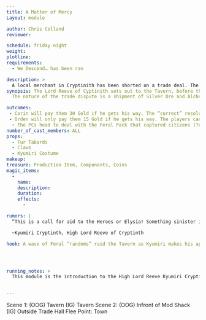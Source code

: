 ```yaml
---
title: A Matter of Mercy
Layout: module

author: Chris Colland
reviewer: 

schedule: friday night
weight: 
plotline: 
requirements: 
  - We Descend… has been ran

description: > 
  A local merchant in Cryptinith has been shorted on a trade deal. The matter was brought to the Lord Reeve and he was headed to deal with it but now that there are adventurers, a test of their persuasion and investigation is called.
synopsis: The Lord Reeve of Cyptinith sets out to the Tavern, before they meet Kyumiri Cryptinth, a last group of Feral snuck into the City Gates and sensed the Lycans among the Adventurers in the Tavern. The Feral “randoms” set out for them as Kyumiri makes his grand appearance cutting a path through them to reach the adventurers. Upon his arrival and the dispatching of the Feral, the High Lord Reeve will welcome the Adventurers and give them 2 tasks to judge their skills before setting out for Moutesque.
  The nature of the trade dispute is a shipment of Silver Ore and Alchemy to Corin Stellin, a local independent trader and merchant. Orden Dutah, an experienced businessman, feels Corin is taking advantage of the Guilds hospitality allowing him to be a free trader and independent operating outside the “rules of the guilds.” Corin is upset over the taxes the Guilds charge for Silver imports given the nature of Lycans and the Laws of Cryptinth. The Lord Reeve doesn’t like to get involved with he Guilds unless he has too, this keeps his mind focused on the task of protecting the Town. Corin doesn’t feel the taxes should apply in this dire need. Orden wants to collect the Guilds tax on Corin despite his good intentions. The Lord Reeve wants the PCs to resolve this task for him to see how they navigate a new lands diplomacy. 

outcomes:
 - Corin will pay them 30 Gold if he gets his way. The “correct” resolution is to allow Corin to evade the taxes,
 - Orden will only pay them 15 Gold if he gets his way. The players can gain favor and “aid” from Orden if they take his side and lesser coin offer. 
  - The PCs head to deal with the Feral Pack that captured citizens (Test Your Might) and come back to deal with this later. 
number_of_cast_members: ALL
props: 
  - Fur Tabards
  - Claws
  - Kyumiri Costume
makeup: 
treasure: Production Item, Components, Coins
magic_items:
  - 
    name: 
    description:  
    duration: 
    effects: 
      - 

rumors: | 
  “This is a call for aid to the Heroes or Elysia! Something sinister is afoot in the shadows of Moutesque. We have our own share of problems with the Feral lurking in the forests outside of Cryptinth. STICK TO THE ROADS ON YOUR WAY HERE AND DO NOT TRAVEL AT NIGHT ALONE!!! Make sure you bring Silver weapons, but please do not carry them openly in the city walls of Cryptinth. I shall post the laws of our city very soon. This expeditionary force will rendezvous on the 2nd of June 623. You may use our city of Cryptinth as your forward base as the city of Moutesque is not habitable to anyone besides the mages of Obilvions Edge.”

  ~Kyumiri Cryptinth, High Lord Reeve of Cryptinth

hook: A wave of Feral “randoms” raid the Tavern as Kyumiri makes his appearance to aid the Adventurers. Once the Feral are dispatched, Kyumiri will begin his welcoming ritual and trial 




running_notes: >
  This module is the introduction to the High Lord Reeve Kyumiri Cryptinth, it begins with a small skirmish with Feral and ends with a Roleplay encounter welcoming the Adventurers to Cryptinth. Kyurmiri will give them 2 tasks to judge their abilities to handle Moutesque. The First is a Trade Dispute and a test of their diplomatic and reasoning skills. The Second module will be a Test of Might. These two modules will go off back to back depending on which path they choose to go first


---
```


Scene 1: (OOG) Tavern (IG) Tavern
Scene 2: (OOG) Infront of Mod Shack (IG) Outside Trade Hall
Flee Point: Town





















